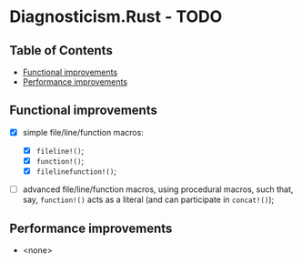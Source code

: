 # Diagnosticism.Rust - TODO <!-- omit in toc -->

## Table of Contents <!-- omit in toc -->

- [Functional improvements](#functional-improvements)
- [Performance improvements](#performance-improvements)


## Functional improvements

* [x] simple file/line/function macros:
  * [x] `fileline!()`;
  * [x] `function!()`;
  * [x] `filelinefunction!()`;
* [ ] advanced file/line/function macros, using procedural macros, such that, say, `function!()` acts as a literal (and can participate in `concat!()`);


## Performance improvements

* \<none>


<!-- ########################### end of file ########################### -->

